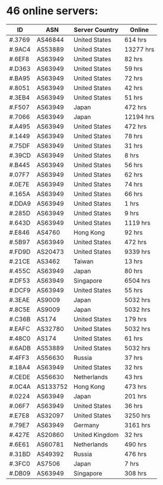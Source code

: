 # 46 online servers:

| ID | ASN | Server Country | Online |
| ------ | ------ | ------ | ------ |
| #.3769 | AS46844 | United States | 614 hrs |
| #.9AC4 | AS53889 | United States | 13277 hrs |
| #.6EF8 | AS63949 | United States | 82 hrs |
| #.D363 | AS63949 | United States | 59 hrs |
| #.BA95 | AS63949 | United States | 72 hrs |
| #.8051 | AS63949 | United States | 42 hrs |
| #.3EB4 | AS63949 | United States | 51 hrs |
| #.F507 | AS63949 | Japan | 472 hrs |
| #.7066 | AS63949 | Japan | 12194 hrs |
| #.A495 | AS63949 | United States | 472 hrs |
| #.1449 | AS63949 | United States | 78 hrs |
| #.75DF | AS63949 | United States | 31 hrs |
| #.39CD | AS63949 | United States | 8 hrs |
| #.B445 | AS63949 | United States | 56 hrs |
| #.07F7 | AS63949 | United States | 62 hrs |
| #.0E7E | AS63949 | United States | 74 hrs |
| #.165A | AS63949 | United States | 66 hrs |
| #.DDA9 | AS63949 | United States | 1 hrs |
| #.285D | AS63949 | United States | 9 hrs |
| #.643D | AS63949 | United States | 1119 hrs |
| #.E846 | AS4760 | Hong Kong | 92 hrs |
| #.5B97 | AS63949 | United States | 472 hrs |
| #.FD9D | AS20473 | United States | 9339 hrs |
| #.21CE | AS3462 | Taiwan | 13 hrs |
| #.455C | AS63949 | Japan | 80 hrs |
| #.DF53 | AS63949 | Singapore | 6504 hrs |
| #.DCF9 | AS63949 | United States | 55 hrs |
| #.3EAE | AS9009 | Japan | 5032 hrs |
| #.8C5E | AS9009 | Japan | 5032 hrs |
| #.C36B | AS174 | United States | 179 hrs |
| #.EAFC | AS32780 | United States | 5032 hrs |
| #.48C0 | AS174 | United States | 61 hrs |
| #.6ADB | AS53889 | United States | 5032 hrs |
| #.4FF3 | AS56630 | Russia | 37 hrs |
| #.18A4 | AS63949 | United States | 32 hrs |
| #.CEDE | AS56630 | Netherlands | 43 hrs |
| #.0C4A | AS133752 | Hong Kong | 473 hrs |
| #.0224 | AS63949 | Japan | 201 hrs |
| #.06F7 | AS63949 | United States | 36 hrs |
| #.E7E8 | AS32097 | United States | 3250 hrs |
| #.79E7 | AS63949 | Germany | 3161 hrs |
| #.427E | AS20860 | United Kingdom | 32 hrs |
| #.6E61 | AS60781 | Netherlands | 490 hrs |
| #.31BD | AS49392 | Russia | 476 hrs |
| #.3FC0 | AS7506 | Japan | 7 hrs |
| #.DB09 | AS63949 | Singapore | 308 hrs |

